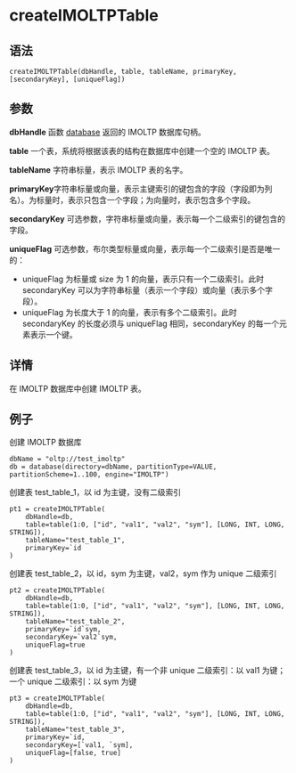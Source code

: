 # createIMOLTPTable

## 语法

`createIMOLTPTable(dbHandle, table, tableName, primaryKey, [secondaryKey],
[uniqueFlag])`

## 参数

**dbHandle** 函数 [database](../d/database.html) 返回的 IMOLTP
数据库句柄。

**table** 一个表，系统将根据该表的结构在数据库中创建一个空的 IMOLTP 表。

**tableName** 字符串标量，表示 IMOLTP 表的名字。

**primaryKey**字符串标量或向量，表示主键索引的键包含的字段（字段即为列名）。为标量时，表示只包含一个字段；为向量时，表示包含多个字段。

**secondaryKey** 可选参数，字符串标量或向量，表示每一个二级索引的键包含的字段。

**uniqueFlag** 可选参数，布尔类型标量或向量，表示每一个二级索引是否是唯一的：

* uniqueFlag 为标量或 size 为 1 的向量，表示只有一个二级索引。此时 secondaryKey
  可以为字符串标量（表示一个字段）或向量（表示多个字段）。
* uniqueFlag 为长度大于 1 的向量，表示有多个二级索引。此时 secondaryKey 的长度必须与 uniqueFlag
  相同，secondaryKey 的每一个元素表示一个键。

## 详情

在 IMOLTP 数据库中创建 IMOLTP 表。

## 例子

创建 IMOLTP 数据库

```
dbName = "oltp://test_imoltp"
db = database(directory=dbName, partitionType=VALUE, partitionScheme=1..100, engine="IMOLTP")
```

创建表 test\_table\_1，以 id 为主键，没有二级索引

```
pt1 = createIMOLTPTable(
    dbHandle=db,
    table=table(1:0, ["id", "val1", "val2", "sym"], [LONG, INT, LONG, STRING]),
    tableName="test_table_1",
    primaryKey=`id
)
```

创建表 test\_table\_2，以 id，sym 为主键，val2，sym 作为 unique 二级索引

```
pt2 = createIMOLTPTable(
    dbHandle=db,
    table=table(1:0, ["id", "val1", "val2", "sym"], [LONG, INT, LONG, STRING]),
    tableName="test_table_2",
    primaryKey=`id`sym,
    secondaryKey=`val2`sym,
    uniqueFlag=true
)
```

创建表 test\_table\_3，以 id 为主键，有一个非 unique 二级索引：以 val1 为键；一个 unique 二级索引：以 sym 为键

```
pt3 = createIMOLTPTable(
    dbHandle=db,
    table=table(1:0, ["id", "val1", "val2", "sym"], [LONG, INT, LONG, STRING]),
    tableName="test_table_3",
    primaryKey=`id,
    secondaryKey=[`val1, `sym],
    uniqueFlag=[false, true]
)
```

